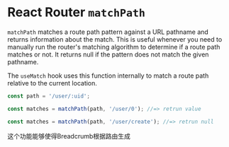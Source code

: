 # React Router `matchPath`

`matchPath` matches a route path pattern against a URL pathname and returns information about the match. This is useful whenever you need to manually run the router's matching algorithm to determine if a route path matches or not. It returns null if the pattern does not match the given pathname.

The `useMatch` hook uses this function internally to match a route path relative to the current location.

```js
const path = '/user/:uid';

const matches = matchPath(path, '/user/0'); //=> retrun value

const matches = matchPath(path, '/user/create'); //=> retrun null

```

这个功能能够使得Breadcrumb根据路由生成
